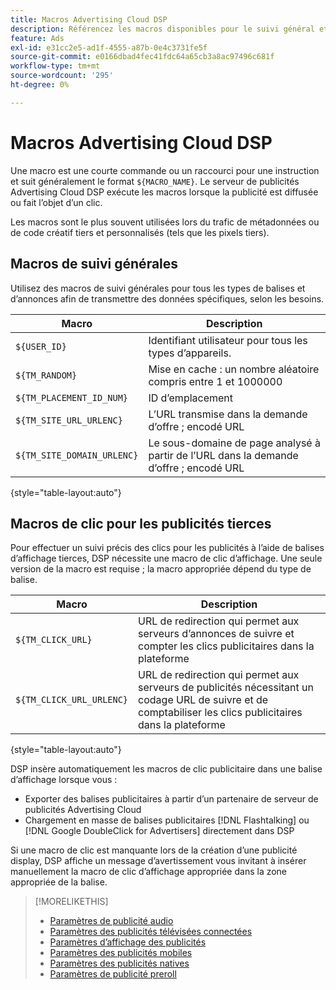 ```yaml
---
title: Macros Advertising Cloud DSP
description: Référencez les macros disponibles pour le suivi général et pour effectuer le suivi des clics sur les publicités tierces.
feature: Ads
exl-id: e31cc2e5-ad1f-4555-a87b-0e4c3731fe5f
source-git-commit: e0166dbad4fec41fdc64a65cb3a8ac97496c681f
workflow-type: tm+mt
source-wordcount: '295'
ht-degree: 0%

---
```


# Macros Advertising Cloud DSP

Une macro est une courte commande ou un raccourci pour une instruction et suit généralement le format `${MACRO_NAME}`. Le serveur de publicités Advertising Cloud DSP exécute les macros lorsque la publicité est diffusée ou fait l’objet d’un clic.

Les macros sont le plus souvent utilisées lors du trafic de métadonnées ou de code créatif tiers et personnalisés (tels que les pixels tiers).

## Macros de suivi générales

Utilisez des macros de suivi générales pour tous les types de balises et d’annonces afin de transmettre des données spécifiques, selon les besoins.

| Macro | Description |
| --------------- | ---------------------- |
| `${USER_ID}` | Identifiant utilisateur pour tous les types d’appareils. |
| `${TM_RANDOM}` | Mise en cache : un nombre aléatoire compris entre 1 et 1000000 |
| `${TM_PLACEMENT_ID_NUM}` | ID d’emplacement |
| `${TM_SITE_URL_URLENC}` | L’URL transmise dans la demande d’offre ; encodé URL |
| `${TM_SITE_DOMAIN_URLENC}` | Le sous-domaine de page analysé à partir de l’URL dans la demande d’offre ; encodé URL |

{style=&quot;table-layout:auto&quot;}

## Macros de clic pour les publicités tierces

Pour effectuer un suivi précis des clics pour les publicités à l’aide de balises d’affichage tierces, DSP nécessite une macro de clic d’affichage. Une seule version de la macro est requise ; la macro appropriée dépend du type de balise.

| Macro | Description |
| --------------- | ---------------------- |
| `${TM_CLICK_URL}` | URL de redirection qui permet aux serveurs d’annonces de suivre et compter les clics publicitaires dans la plateforme |
| `${TM_CLICK_URL_URLENC}` | URL de redirection qui permet aux serveurs de publicités nécessitant un codage URL de suivre et de comptabiliser les clics publicitaires dans la plateforme |

{style=&quot;table-layout:auto&quot;}

DSP insère automatiquement les macros de clic publicitaire dans une balise d’affichage lorsque vous :

* Exporter des balises publicitaires à partir d’un partenaire de serveur de publicités Advertising Cloud <!-- [Needs PM confirmation.] -->
* Chargement en masse de balises publicitaires [!DNL Flashtalking] ou [!DNL Google DoubleClick for Advertisers] directement dans DSP

Si une macro de clic est manquante lors de la création d’une publicité display, DSP affiche un message d’avertissement vous invitant à insérer manuellement la macro de clic d’affichage appropriée dans la zone appropriée de la balise.

>[!MORELIKETHIS]
>
>* [Paramètres de publicité audio](/help/dsp/campaign-management/ads/ad-settings-audio.md)
>* [Paramètres des publicités télévisées connectées](/help/dsp/campaign-management/ads/ad-settings-connected-tv.md)
>* [Paramètres d’affichage des publicités](/help/dsp/campaign-management/ads/ad-settings-display.md)
>* [Paramètres des publicités mobiles](/help/dsp/campaign-management/ads/ad-settings-mobile.md)
>* [Paramètres des publicités natives](/help/dsp/campaign-management/ads/ad-settings-native.md)
>* [Paramètres de publicité preroll](/help/dsp/campaign-management/ads/ad-settings-pre-roll.md)

